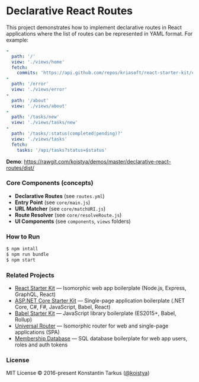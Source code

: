 # Declarative React Routes

This project demonstrates how to implement declarative routes in React applications where the list
of routes can be represented in YAML format. For example: 

```yaml
-
  path: '/'
  view: './views/home'
  fetch:
    commits: 'https://api.github.com/repos/kriasoft/react-starter-kit/commits'
-
  path: '/error'
  view: './views/error'
-
  path: '/about'
  view: './views/about'
-
  path: '/tasks/new'
  view: './views/tasks/new'
-
  path: '/tasks/:status(completed|pending)?'
  view: './views/tasks'
  fetch:
    tasks: '/api/tasks?status=$status'

```

**Demo**: https://rawgit.com/koistya/demos/master/declarative-react-routes/dist/


### Core Components (concepts)

- **Declarative Routes** (see `routes.yml`)
- **Entry Point** (see `core/main.js`)
- **URL Matcher** (see `core/matchURI.js`)
- **Route Resolver** (see `core/resolveRoute.js`)
- **UI Components** (see `components`, `views` folders)


### How to Run

```sh
$ npm intall
$ npm run bundle
$ npm start
```


### Related Projects

* [React Starter Kit](https://github.com/kriasoft/react-starter-kit) — Isomorphic web app boilerplate (Node.js, Express, GraphQL, React)
* [ASP.NET Core Starter Kit](https://github.com/kriasoft/aspnet-starter-kit) — Single-page application boilerplate (.NET Core, C#, F#, JavaScript, Babel, React)
* [Babel Starter Kit](https://github.com/kriasoft/babel-starter-kit) — JavaScript library boilerplate (ES2015+, Babel, Rollup)
* [Universal Router](https://github.com/kriasoft/universal-router) — Isomorphic router for web and single-page applications (SPA)
* [Membership Database](https://github.com/membership/membership.db) — SQL database boilerplate for web app users, roles and auth tokens


### License

MIT License © 2016-present Konstantin Tarkus ([@koistya](https://github.com/koistya))
